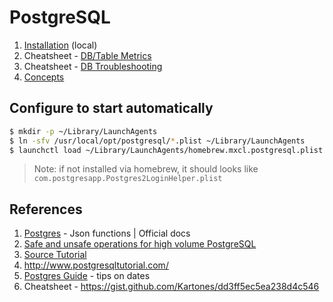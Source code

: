 # PostgreSQL

1. [Installation](./1._Installation/via_docker.md) (local)
2. Cheatsheet - [DB/Table Metrics](./3._tips/disk-usage.md)
3. Cheatsheet - [DB Troubleshooting](./3._tips/troubleshooting.md)
4. [Concepts](./2._concepts/index.md)

## Configure to start automatically

```sh
$ mkdir -p ~/Library/LaunchAgents
$ ln -sfv /usr/local/opt/postgresql/*.plist ~/Library/LaunchAgents
$ launchctl load ~/Library/LaunchAgents/homebrew.mxcl.postgresql.plist
```

> Note: if not installed via homebrew, it should looks like `com.postgresapp.Postgres2LoginHelper.plist`

## References

1. [Postgres](https://www.postgresql.org/docs/current/functions-json.html) - Json functions | Official docs
2. [Safe and unsafe operations for high volume PostgreSQL](https://leopard.in.ua/2016/09/20/safe-and-unsafe-operations-postgresql)
3. [Source Tutorial](https://www.codementor.io/devops/tutorial/getting-started-postgresql-server-mac-osx)
4. http://www.postgresqltutorial.com/
5. [Postgres Guide](https://www.postgresguide.com/tips/dates/) - tips on dates
6. Cheatsheet - https://gist.github.com/Kartones/dd3ff5ec5ea238d4c546
